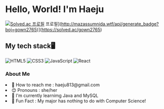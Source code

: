 
<h1>Hello, World! I'm Haeju</h1>

[![Solved.ac
프로필](http://mazassumnida.wtf/api/generate_badge?boj={gown2765})](https://solved.ac/{gown2765})
프로필](http://mazassumnida.wtf/api/generate_badge?boj=gown2765)](https://solved.ac/gown2765)

<h2>My tech stack🖥</h2>

![HTML5](https://img.shields.io/badge/-HTML5-F05032?style=flat&logo=html5&logoColor=ffffff)
![CSS3](https://img.shields.io/badge/-CSS3-007ACC?style=flat&logo=css3)
![JavaScript](https://img.shields.io/badge/-JavaScript-%23F7DF1C?style=flat&logo=javascript&logoColor=000000&labelColor=%23F7DF1C&color=%23FFCE5A)
![React](https://img.shields.io/badge/-React-222222?style=flat&logo=react)

<h3>About Me</h3>

<li>🔗 How to reach me : haeju813@gmail.com </li>
<li>😊 Pronouns : she/her </li>
<li>📒 I'm currently learnimg Java and MySQL </li>
<li>🤣 Fun Fact : My major has nothing to do with Computer Science! </li>
